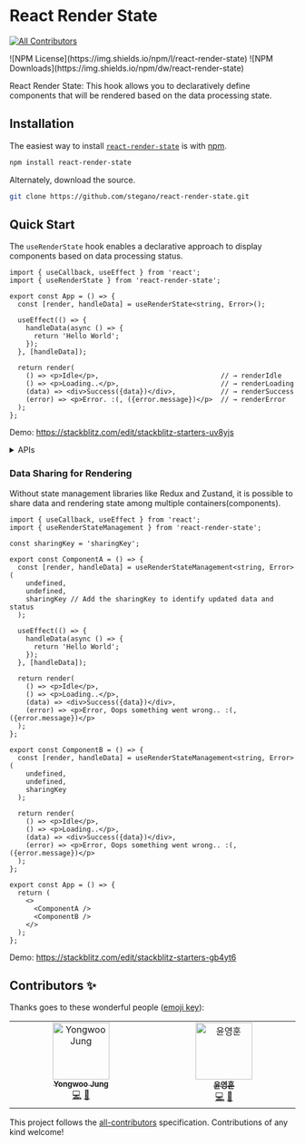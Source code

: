 # React Render State
<!-- ALL-CONTRIBUTORS-BADGE:START - Do not remove or modify this section -->
[![All Contributors](https://img.shields.io/badge/all_contributors-2-orange.svg?style=flat-square)](#contributors-)
<!-- ALL-CONTRIBUTORS-BADGE:END --> ![NPM License](https://img.shields.io/npm/l/react-render-state) ![NPM Downloads](https://img.shields.io/npm/dw/react-render-state)

React Render State: This hook allows you to declaratively define components that will be rendered based on the data processing state.

## Installation

The easiest way to install [`react-render-state`](https://www.npmjs.com/package/react-render-state) is with [npm](https://www.npmjs.com/).

```bash
npm install react-render-state
```

Alternately, download the source.

```bash
git clone https://github.com/stegano/react-render-state.git
```

## Quick Start

The `useRenderState` hook enables a declarative approach to display components based on data processing status. 

```tsx
import { useCallback, useEffect } from 'react';
import { useRenderState } from 'react-render-state';

export const App = () => {
  const [render, handleData] = useRenderState<string, Error>();

  useEffect(() => {
    handleData(async () => {
      return 'Hello World';
    });
  }, [handleData]);

  return render(
    () => <p>Idle</p>,                              // → renderIdle
    () => <p>Loading..</p>,                         // → renderLoading
    (data) => <div>Success({data})</div>,           // → renderSuccess
    (error) => <p>Error. :(, ({error.message})</p>  // → renderError
  );
};
```
Demo: https://stackblitz.com/edit/stackblitz-starters-uv8yjs

<details>
<summary>APIs</summary>

* useRenderState

  * Arguments

    > These values can be used as initial values or for server-side rendering.

    * initialData?: Data

      * initialData is used as the initial data when status is `"success"`.

    * initialError?: Error

      * initialError is used as the initial error when status is `"error"`.

  * Returns

    * render
      
      * The render function that handles each data status and renders the component accordingly.
      
        ```typescript
        (
          renderIdle?: (prevData?: Data, prevError?: Error) => ReactNode,
          renderLoading?: (prevData?: Data, prevError?: Error) => ReactNode,
          renderSuccess?: (data: Data, prevData?: Data, prevError?: Error) => ReactNode,
          renderError?: (error: Error, prevData?: Data, prevError?: Error) => ReactNode,
        ) | (
          renderSuccess?: (data: Data, prevData?: Data, prevError?: Error) => ReactNode,
        ) => ReactNode
        ```

    * handleData
      
      * Async function to process data.
      
        ```typescript
        (processFn: (prevData?: Data, prevError?: Error) => Promise<Data> | Data) => Promise<Data>
        ```

    * resetData
      
      * Function to reset status to `"Idle"`.

    * status
      
      * Current status (`"Idle"` | `"Loading"` | `"Success"` | `"Error"`).

    * currentData, previousData
      
      * Current and previous data values.

    * currentError, previousError
      
      * Current and previous error values.

    * manipulation
      
      * The manipulation function enables manual updates of internal data and status when integrating third-party libraries.

</details>

### Data Sharing for Rendering
 
Without state management libraries like Redux and Zustand, it is possible to share data and rendering state among multiple containers(components).

```tsx
import { useCallback, useEffect } from 'react';
import { useRenderStateManagement } from 'react-render-state';

const sharingKey = 'sharingKey';

export const ComponentA = () => {
  const [render, handleData] = useRenderStateManagement<string, Error>(
    undefined,
    undefined,
    sharingKey // Add the sharingKey to identify updated data and status
  );

  useEffect(() => {
    handleData(async () => {
      return 'Hello World';
    });
  }, [handleData]);

  return render(
    () => <p>Idle</p>,
    () => <p>Loading..</p>,
    (data) => <div>Success({data})</div>,
    (error) => <p>Error, Oops something went wrong.. :(, ({error.message})</p>
  );
};

export const ComponentB = () => {
  const [render, handleData] = useRenderStateManagement<string, Error>(
    undefined,
    undefined,
    sharingKey
  );

  return render(
    () => <p>Idle</p>,
    () => <p>Loading..</p>,
    (data) => <div>Success({data})</div>,
    (error) => <p>Error, Oops something went wrong.. :(, ({error.message})</p>
  );
};

export const App = () => {
  return (
    <>
      <ComponentA />
      <ComponentB />
    </>
  );
};
```
Demo: https://stackblitz.com/edit/stackblitz-starters-gb4yt6

## Contributors ✨

Thanks goes to these wonderful people ([emoji key](https://allcontributors.org/docs/en/emoji-key)):

<!-- ALL-CONTRIBUTORS-LIST:START - Do not remove or modify this section -->
<!-- prettier-ignore-start -->
<!-- markdownlint-disable -->
<table>
  <tbody>
    <tr>
      <td align="center" valign="top" width="14.28%"><a href="https://github.com/stegano"><img src="https://avatars.githubusercontent.com/u/11916476?v=4?s=100" width="100px;" alt="Yongwoo Jung"/><br /><sub><b>Yongwoo Jung</b></sub></a><br /><a href="https://github.com/stegano/react-render-state/commits?author=stegano" title="Code">💻</a> <a href="#ideas-stegano" title="Ideas, Planning, & Feedback">🤔</a></td>
      <td align="center" valign="top" width="14.28%"><a href="https://github.com/yoonyounghoon"><img src="https://avatars.githubusercontent.com/u/45310468?v=4?s=100" width="100px;" alt="윤영훈"/><br /><sub><b>윤영훈</b></sub></a><br /><a href="https://github.com/stegano/react-render-state/commits?author=yoonyounghoon" title="Code">💻</a> <a href="#ideas-yoonyounghoon" title="Ideas, Planning, & Feedback">🤔</a></td>
    </tr>
  </tbody>
</table>

<!-- markdownlint-restore -->
<!-- prettier-ignore-end -->

<!-- ALL-CONTRIBUTORS-LIST:END -->

This project follows the [all-contributors](https://github.com/all-contributors/all-contributors) specification. Contributions of any kind welcome!